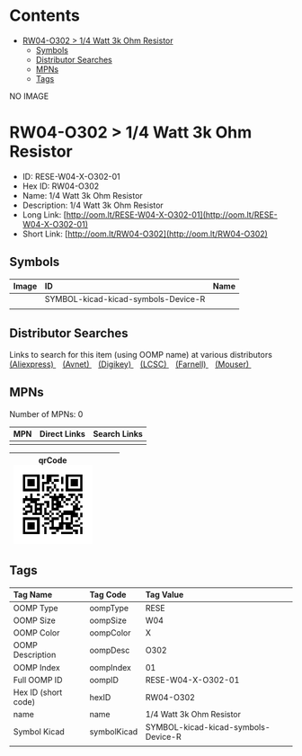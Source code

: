 



Contents
========

* [RW04-O302 > 1/4 Watt 3k Ohm Resistor](#rw04-o302--14-watt-3k-ohm-resistor)
	* [Symbols](#symbols)
	* [Distributor Searches](#distributor-searches)
	* [MPNs](#mpns)
	* [Tags](#tags)
  
NO IMAGE  
# RW04-O302 > 1/4 Watt 3k Ohm Resistor

- ID: RESE-W04-X-O302-01
- Hex ID: RW04-O302
- Name: 1/4 Watt 3k Ohm Resistor
- Description: 1/4 Watt 3k Ohm Resistor
- Long Link: [http://oom.lt/RESE-W04-X-O302-01](http://oom.lt/RESE-W04-X-O302-01)
- Short Link: [http://oom.lt/RW04-O302](http://oom.lt/RW04-O302)

## Symbols
  

|Image|ID|Name|
| :--- | :--- | :--- |
|![]()|SYMBOL-kicad-kicad-symbols-Device-R||
||||

## Distributor Searches
  
Links to search for this item (using OOMP name) at various distributors  
[(Aliexpress) ](https://www.aliexpress.com/wholesale?SearchText=11171/4+Watt+3k+Ohm+Resistor)&nbsp;&nbsp;&nbsp;[(Avnet) ](https://www.avnet.com/shop/us/search/1/4+Watt+3k+Ohm+Resistor)&nbsp;&nbsp;&nbsp;[(Digikey) ](https://www.digikey.co.uk/en/products/result?s=1/4+Watt+3k+Ohm+Resistor)&nbsp;&nbsp;&nbsp;[(LCSC) ](https://www.lcsc.com/search?q=1/4+Watt+3k+Ohm+Resistor)&nbsp;&nbsp;&nbsp;[(Farnell) ](https://uk.farnell.com/search?st=1/4+Watt+3k+Ohm+Resistor)&nbsp;&nbsp;&nbsp;[(Mouser) ](https://www.mouser.com/c/?q=1/4+Watt+3k+Ohm+Resistor)&nbsp;&nbsp;&nbsp;
## MPNs
  
Number of MPNs: 0  

|MPN|Direct Links|Search Links|
| :--- | :--- | :--- |
||||
  

|qrCode<br>[![](https://raw.githubusercontent.com/oomlout/oomlout_OOMP_parts_V2/main/RESE/W04/X/O302/01/qrCode_140.png)](https://github.com/oomlout/oomlout_OOMP_parts_V2/tree/main/RESE/W04/X/O302/01/qrCode.png)||||
| :---: | :---: | :---: | :---: |

## Tags
  

|Tag Name|Tag Code|Tag Value|
| :--- | :--- | :--- |
|OOMP Type|oompType|RESE|
|OOMP Size|oompSize|W04|
|OOMP Color|oompColor|X|
|OOMP Description|oompDesc|O302|
|OOMP Index|oompIndex|01|
|Full OOMP ID|oompID|RESE-W04-X-O302-01|
|Hex ID (short code)|hexID|RW04-O302|
|name|name|1/4 Watt 3k Ohm Resistor|
|Symbol Kicad|symbolKicad|SYMBOL-kicad-kicad-symbols-Device-R|
||||
